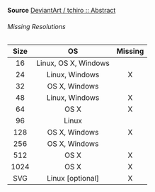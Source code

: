 __Source__ [DeviantArt / tchiro :: Abstract](http://tchiro.deviantart.com/art/Firefox-339051071)

###### Missing Resolutions
| Size |          OS          | Missing |
|:----:|:--------------------:|:-------:|
|  16  | Linux, OS X, Windows |         |
|  24  |    Linux, Windows    |    X    |
|  32  |     OS X, Windows    |         |
|  48  |    Linux, Windows    |    X    |
|  64  |         OS X         |    X    |
|  96  |         Linux        |         |
|  128 |     OS X, Windows    |    X    |
|  256 |     OS X, Windows    |         |
|  512 |         OS X         |    X    |
| 1024 |         OS X         |    X    |
|  SVG |   Linux [optional]   |    X    |